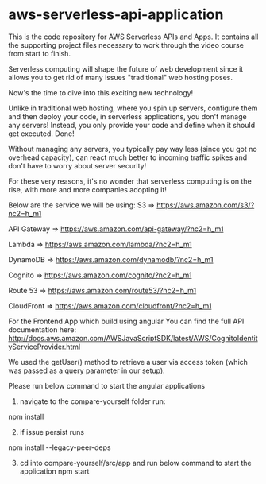 # aws-serverless-api-application
This is the code repository for AWS Serverless APIs and Apps. It contains all the supporting project files necessary to work through the video course from start to finish.

Serverless computing will shape the future of web development since it allows you to get rid of many issues "traditional" web hosting poses.

Now's the time to dive into this exciting new technology!

Unlike in traditional web hosting, where you spin up servers, configure them and then deploy your code, in serverless applications, you don't manage any servers! Instead, you only provide your code and define when it should get executed. Done!

Without managing any servers, you typically pay way less (since you got no overhead capacity), can react much better to incoming traffic spikes and don't have to worry about server security!

For these very reasons, it's no wonder that serverless computing is on the rise, with more and more companies adopting it!

Below are the service we will be using:
S3 => https://aws.amazon.com/s3/?nc2=h_m1

API Gateway => https://aws.amazon.com/api-gateway/?nc2=h_m1

Lambda => https://aws.amazon.com/lambda/?nc2=h_m1

DynamoDB => https://aws.amazon.com/dynamodb/?nc2=h_m1

Cognito => https://aws.amazon.com/cognito/?nc2=h_m1

Route 53 => https://aws.amazon.com/route53/?nc2=h_m1

CloudFront => https://aws.amazon.com/cloudfront/?nc2=h_m1

For the Frontend App which build using angular
You can find the full API documentation here: http://docs.aws.amazon.com/AWSJavaScriptSDK/latest/AWS/CognitoIdentityServiceProvider.html

We used the getUser() method to retrieve a user via access token (which was passed as a query parameter in our setup).

Please run below command to start the angular applications

1. navigate to the compare-yourself folder run:

npm install

2. if issue persist runs

npm install --legacy-peer-deps

3. cd into compare-yourself/src/app and run below command to start the application
npm start
